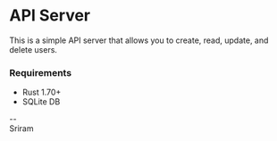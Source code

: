 # API Server

This is a simple API server that allows you to create, read, update, and delete users. 

### Requirements
- Rust 1.70+
- SQLite DB


--  
Sriram